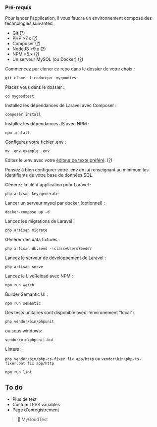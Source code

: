 ### Pré-requis

Pour lancer l'application, il vous faudra un environnement composé des technologies suivantes:

- Git ([?](https://git-scm.com/download/win))
- PHP >7.x ([?](https://www.grafikart.fr/tutoriels/php/php7-681))
- Composer ([?](https://www.grafikart.fr/tutoriels/php/composer-480))
- NodeJS >9.x ([?](https://openclassrooms.com/courses/des-applications-ultra-rapides-avec-node-js/installer-node-js))
- NPM >5.x ([?](https://www.npmjs.com/get-npm))
- Un serveur MySQL (ou Docker) ([?](https://openclassrooms.com/courses/administrez-vos-bases-de-donnees-avec-mysql/installation-de-mysql))

Commencez par cloner ce repo dans le dossier de votre choix :

`git clone ~liendurepo~ mygoodtest`

Placez vous dans le dossier :

`cd mygoodtest`

Installez les dépendances de Laravel avec Composer :

`composer install`

Installez les dépendances JS avec NPM :

`npm install`

Configurez votre fichier .env :

`mv .env.example .env`

Editez le .env avec votre [éditeur de texte préféré](https://atom.io/). ([?](https://laravel.com/docs/5.5/configuration))

Pensez à bien configurer votre .env en lui renseignant au minimum les identifiants de votre base de données SQL.

Générez la clé d'application pour Laravel :

`php artisan key:generate`

Lancer un serveur mysql par docker (optionnel) :

`docker-compose up -d`

Lancez les migrations de Laravel :

`php artisan migrate`

Générer des data fixtures :

`php artisan db:seed --class=UsersSeeder`

Lancez le serveur de développement de Laravel :

`php artisan serve`

Lancez le LiveReload avec NPM :

`npm run watch`

Builder Semantic UI :

`npm run semantic`

Des tests unitaires sont disponible avec l'environement "local":

`php vendor/bin/phpunit`

ou sous windows: 

`vendor\bin\phpunit.bat`

Linters : 

`php vendor/bin/php-cs-fixer fix app/http` ou `vendor\bin\php-cs-fixer.bat fix app/http`

`npm run lint`

## To do

- Plus de test
- Custom LESS variables
- Page d'enregistrement


> 📄 MyGoodTest
